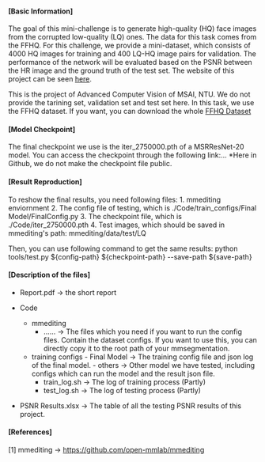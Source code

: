 #### [Basic Information]

The goal of this mini-challenge is to generate high-quality (HQ) face images from the corrupted low-quality (LQ) ones. The data for this task comes from the FFHQ. For this challenge, we provide a mini-dataset, which consists of 4000 HQ images for training and 400 LQ-HQ image pairs for validation.
The performance of the network will be evaluated based on the PSNR between the HR image and the ground truth of the test set. The website of this project can be seen [here](https://codalab.lisn.upsaclay.fr/competitions/2848).

This is the project of Advanced Computer Vision of MSAI, NTU.
We do not provide the tarining set, validation set and test set here. In this task, we use the FFHQ dataset. If you want, you can download the whole [FFHQ Dataset](https://github.com/NVlabs/ffhq-dataset)

#### [Model Checkpoint]

The final checkpoint we use is the iter_2750000.pth of a MSRResNet-20 model.
You can access the checkpoint through the following link:...
*Here in Github, we do not make the checkpoint file public.

#### [Result Reproduction]

To reshow the final results, you need following files:
    1. mmediting enviornment
    2. The config file of testing, which is ./Code/train_configs/Final Model/FinalConfig.py
    3. The checkpoint file, which is ./Code/iter_2750000.pth
    4. Test images, which should be saved in mmediting's path: mmediting/data/test/LQ

Then, you can use following command to get the same results:
python tools/test.py ${config-path} ${checkpoint-path} --save-path ${save-path}

#### [Description of the files]

- Report.pdf -> the short report

- Code
  - mmediting
    - ...... -> The files which you need if you want to run the config files. Contain the dataset configs. If you want to use this, you can directly copy it to the root path of your mmsegmentation.
  - training configs
        - Final Model -> The training config file and json log of the final model.
        - others -> Other model we have tested, including configs which can run the model and the result json file.
    - train_log.sh -> The log of training process (Partly)
    - test_log.sh -> The log of testing process (Partly)

- PSNR Results.xlsx -> The table of all the testing PSNR results of this project.

#### [References]

[1] mmediting -> <https://github.com/open-mmlab/mmediting>
